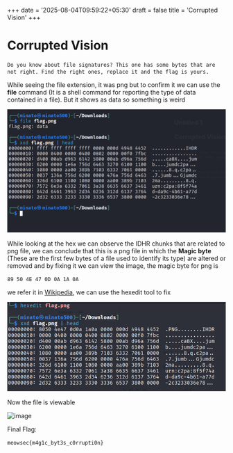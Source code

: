 +++
date = '2025-08-04T09:59:22+05:30'
draft = false
title = 'Corrupted Vision'
+++

# Corrupted Vision

```
Do you know about file signatures? This one has some bytes that are not right. Find the right ones, replace it and the flag is yours.
```

While seeing the file extension, it was png but to confirm it we can use the **file** command (It is a shell command for reporting the type of data contained in a file). But it shows as data so something is weird

![image](cv1.png)

While looking at the hex we can observe the IDHR chunks that are related to png file, we can conclude that this is a png file in which the **Magic byte** (These are the first few bytes of a file used to identify its type) are altered or removed and by fixing it we can view the image, the magic byte for png is 

```
89 50 4E 47 0D 0A 1A 0A
```

we refer it in [Wikipedia](https://en.wikipedia.org/wiki/List_of_file_signatures), we can use the hexedit tool to fix

![image](cv2.png) 

Now the file is viewable

![image](cv3.png)

Final Flag:

```
meowsec{m4g1c_byt3s_c0rrupti0n}
```
